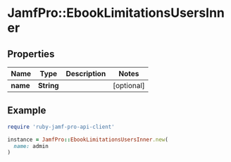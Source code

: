 # JamfPro::EbookLimitationsUsersInner

## Properties

| Name | Type | Description | Notes |
| ---- | ---- | ----------- | ----- |
| **name** | **String** |  | [optional] |

## Example

```ruby
require 'ruby-jamf-pro-api-client'

instance = JamfPro::EbookLimitationsUsersInner.new(
  name: admin
)
```

